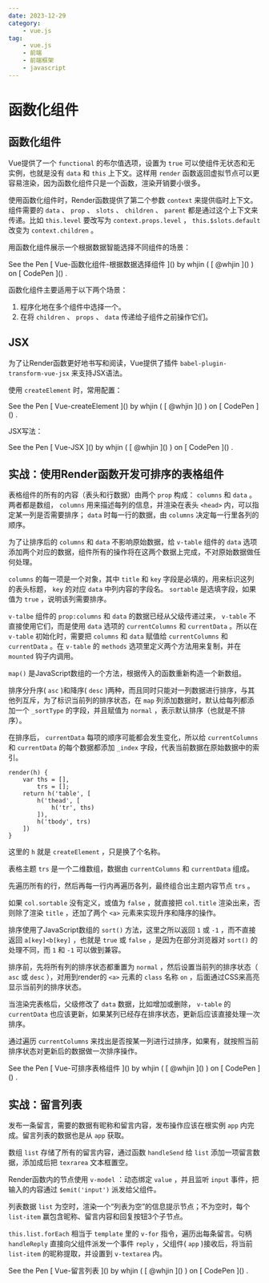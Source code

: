 ```yaml
---
date: 2023-12-29
category:
    - vue.js
tag:
    - vue.js
    - 前端
    - 前端框架
    - javascript
---
```

 # 函数化组件
##  函数化组件

Vue提供了一个 ` functional ` 的布尔值选项，设置为 ` true ` 可以使组件无状态和无实例，也就是没有 ` data ` 和 `
this ` 上下文。这样用 ` render ` 函数返回虚拟节点可以更容易渲染，因为函数化组件只是一个函数，渲染开销要小很多。

使用函数化组件时，Render函数提供了第二个参数 ` context ` 来提供临时上下文。组件需要的 ` data ` 、 ` prop ` 、 `
slots ` 、 ` children ` 、 ` parent ` 都是通过这个上下文来传递。比如 ` this.level ` 要改写为 `
context.props.level ` ， ` this.$slots.default ` 改变为 ` context.children ` 。

用函数化组件展示一个根据数据智能选择不同组件的场景：

<p data-height="365" data-theme-id="0" data-slug-hash="mKRKGm" data-default-
tab="html,result" data-user="whjin" data-embed-version="2" data-pen-
title="Vue-函数化组件-根据数据选择组件" class="codepen">See the Pen [ Vue-函数化组件-根据数据选择组件
]() by whjin ( [ @whjin ]() ) on [ CodePen ]() .</p>  


函数化组件主要适用于以下两个场景：

  1. 程序化地在多个组件中选择一个。 
  2. 在将 ` children ` 、 ` props ` 、 ` data ` 传递给子组件之前操作它们。 

##  JSX

为了让Render函数更好地书写和阅读，Vue提供了插件 ` babel-plugin-transform-vue-jsx ` 来支持JSX语法。

使用 ` createElement ` 时，常用配置：

<p data-height="365" data-theme-id="0" data-slug-hash="Vdpwpz" data-default-
tab="js" data-user="whjin" data-embed-version="2" data-pen-title="Vue-
createElement" class="codepen">See the Pen [ Vue-createElement ]() by whjin (
[ @whjin ]() ) on [ CodePen ]() .</p>  


JSX写法：

<p data-height="300" data-theme-id="0" data-slug-hash="eKvYvm" data-default-
tab="js" data-user="whjin" data-embed-version="2" data-pen-title="Vue-JSX"
class="codepen">See the Pen [ Vue-JSX ]() by whjin ( [ @whjin ]() ) on [
CodePen ]() .</p>  


##  实战：使用Render函数开发可排序的表格组件

表格组件的所有的内容（表头和行数据）由两个 ` prop ` 构成： ` columns ` 和 ` data ` 。两者都是数组， ` columns `
用来描述每列的信息，并渲染在表头 ` <head> ` 内，可以指定某一列是否需要排序； ` data ` 时每一行的数据，由 ` columns `
决定每一行里各列的顺序。

为了让排序后的 ` columns ` 和 ` data ` 不影响原始数据，给 ` v-table ` 组件的 ` data `
选项添加两个对应的数据，组件所有的操作将在这两个数据上完成，不对原始数据做任何处理。

` columns ` 的每一项是一个对象，其中 ` title ` 和 ` key ` 字段是必填的，用来标识这列的表头标题， ` key ` 的对应 `
data ` 中列内容的字段名。 ` sortable ` 是选填字段，如果值为 ` true ` ，说明该列需要排序。

` v-talbe ` 组件的 ` prop:columns ` 和 ` data ` 的数据已经从父级传递过来， ` v-table `
不直接使用它们，而是使用 ` data ` 选项的 ` currentColumns ` 和 ` currentData ` 。所以在 ` v-table
` 初始化时，需要把 ` columns ` 和 ` data ` 赋值给 ` currentColumns ` 和 ` currentData ` 。在
` v-table ` 的 ` methods ` 选项里定义两个方法用来复制，并在 ` mounted ` 钩子内调用。

` map() ` 是JavaScript数组的一个方法，根据传入的函数重新构造一个新数组。

排序分升序( ` asc ` )和降序( ` desc ` )两种，而且同时只能对一列数据进行排序，与其他列互斥，为了标识当前列的排序状态，在 ` map
` 列添加数据时，默认给每列都添加一个 ` _sortType ` 的字段，并且赋值为 ` normal ` ，表示默认排序（也就是不排序）。

在排序后， ` currentData ` 每项的顺序可能都会发生变化，所以给 ` currentColumns ` 和 ` currentData `
的每个数据都添加 ` _index ` 字段，代表当前数据在原始数据中的索引。

    
    
    render(h) {
        var ths = [],
            trs = [];
        return h('table', [
            h('thead', [
                h('tr', ths)
            ]),
            h('tbody', trs)
        ])
    }
    

这里的 ` h ` 就是 ` createElement ` ，只是换了个名称。

表格主题 ` trs ` 是一个二维数组，数据由 ` currentColumns ` 和 ` currentData ` 组成。

先遍历所有的行，然后再每一行内再遍历各列，最终组合出主题内容节点 ` trs ` 。

如果 ` col.sortable ` 没有定义，或值为 ` false ` ，就直接把 ` col.title ` 渲染出来，否则除了渲染 ` title
` ，还加了两个 ` <a> ` 元素来实现升序和降序的操作。

排序使用了JavaScript数组的 ` sort() ` 方法，这里之所以返回 ` 1 ` 或 ` -1 ` ，而不直接返回 `
a[key]<b[key] ` ，也就是 ` true ` 或 ` false ` ，是因为在部分浏览器对 ` sort() ` 的处理不同，而 ` 1 `
和 ` -1 ` 可以做到兼容。

排序前，先将所有列的排序状态都重置为 ` normal ` ，然后设置当前列的排序状态（ ` asc ` 或 ` desc ` ），对用到render的 `
<a> ` 元素的 ` class ` 名称 ` on ` ，后面通过CSS来高亮显示当前列的排序状态。

当渲染完表格后，父级修改了 ` data ` 数据，比如增加或删除， ` v-table ` 的 ` currentData `
也应该更新，如果某列已经存在排序状态，更新后应该直接处理一次排序。

通过遍历 ` currentColumns ` 来找出是否按某一列进行过排序，如果有，就按照当前排序状态对更新后的数据做一次排序操作。

<p data-height="365" data-theme-id="0" data-slug-hash="XYMmJr" data-default-
tab="html,result" data-user="whjin" data-embed-version="2" data-pen-
title="Vue-可排序表格组件" class="codepen">See the Pen [ Vue-可排序表格组件 ]() by whjin ( [
@whjin ]() ) on [ CodePen ]() .</p>  


##  实战：留言列表

发布一条留言，需要的数据有昵称和留言内容，发布操作应该在根实例 ` app ` 内完成。留言列表的数据也是从 ` app ` 获取。

数组 ` list ` 存储了所有的留言内容，通过函数 ` handleSend ` 给 ` list ` 添加一项留言数据，添加成后把 `
texrarea ` 文本框置空。

Render函数内的节点使用 ` v-model ` ：动态绑定 ` value ` ，并且监听 ` input ` 事件，把输入的内容通过 `
$emit('input') ` 派发给父组件。

列表数据 ` list ` 为空时，渲染一个“列表为空”的信息提示节点；不为空时，每个 ` list-item `
赢包含昵称、留言内容和回复按钮3个子节点。

` this.list.forEach ` 相当于 ` template ` 里的 ` v-for ` 指令，遍历出每条留言。句柄 `
handleReply ` 直接向父组件派发一个事件 ` reply ` ，父组件( ` app ` )接收后，将当前 ` list-item `
的昵称提取，并设置到 ` v-textarea ` 内。

<p data-height="365" data-theme-id="0" data-slug-hash="ZRKGrR" data-default-
tab="html,result" data-user="whjin" data-embed-version="2" data-pen-
title="Vue-留言列表" class="codepen">See the Pen [ Vue-留言列表 ]() by whjin ( [
@whjin ]() ) on [ CodePen ]() .</p>  


